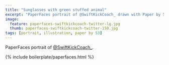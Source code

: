 ```yaml
---
title: "Sunglasses with green stuffed animal"
excerpt: "PaperFaces portrait of @SwiftKickCoach_ drawn with Paper by 53 on an iPad."
image: 
  feature: paperfaces-swiftkickcoach-twitter-lg.jpg
  thumb: paperfaces-swiftkickcoach-twitter-150.jpg
tags: [portrait, illustration, paper by 53]
---
```


PaperFaces portrait of [@SwiftKickCoach_](http://twitter.com/SwiftKickCoach_).

{% include boilerplate/paperfaces.html %}